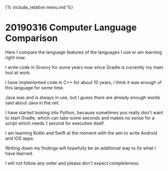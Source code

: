 {% include_relative menu.md %}

# 20190316 Computer Language Comparison

Here I compare the language features of the languages I use or am learning right now.

I write code in Groovy for some years now since Gradle is currently my main tool at work.

I have implemented code in C++ for about 10 years, I think it was enough of this language for some time.

Java was and is always in use, but I guess there are already enough words said about Java in the net.

I have started looking into Python, because sometimes you really don't want to start Gradle, 
which can take some seconds and makes no sense for a script which needs 1 second for execution itself.

I am learning Kotlin and Swift at the moment with the aim to write Android and IOS apps.

Writing down my findings will hopefully be an additional way to fix what I have learned.

I will not follow any order and please don't expect completeness.

